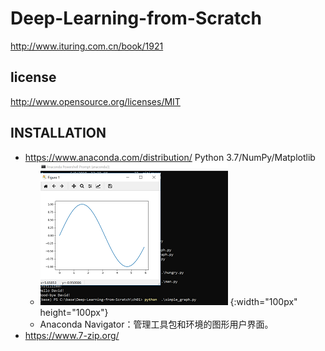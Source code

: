 # Deep-Learning-from-Scratch
http://www.ituring.com.cn/book/1921

## license
http://www.opensource.org/licenses/MIT

## INSTALLATION
* https://www.anaconda.com/distribution/  Python 3.7/NumPy/Matplotlib
   * ![simple_graph](alex/simple_graph.png) {:width="100px" height="100px"}
   * Anaconda Navigator：管理工具包和环境的图形用户界面。
* https://www.7-zip.org/                 




